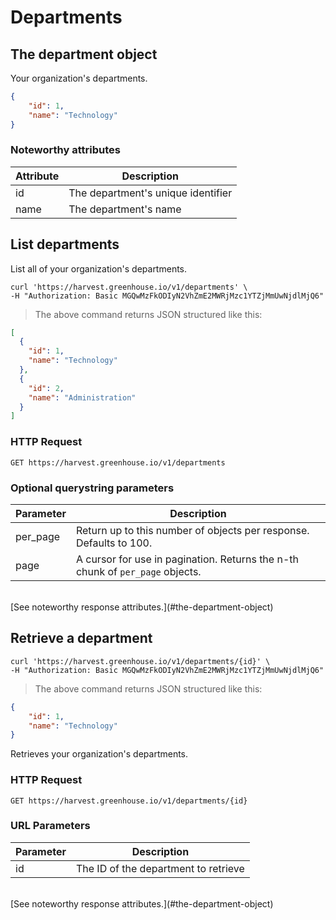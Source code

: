 # Departments

## The department object

Your organization's departments.

```json
{
	"id": 1,
	"name": "Technology"
}
```

### Noteworthy attributes

| Attribute | Description |
|-----------|-------------|
| id | The department's unique identifier |
| name | The department's name

## List departments

List all of your organization's departments.

```shell
curl 'https://harvest.greenhouse.io/v1/departments' \
-H "Authorization: Basic MGQwMzFkODIyN2VhZmE2MWRjMzc1YTZjMmUwNjdlMjQ6"
```

> The above command returns JSON structured like this:

```json
[
  {
    "id": 1,
    "name": "Technology"
  },
  {
    "id": 2,
    "name": "Administration"
  }
]
```

### HTTP Request

`GET https://harvest.greenhouse.io/v1/departments`

### Optional querystring parameters

| Parameter | Description |
|-----------|-------------|
| per_page | Return up to this number of objects per response. Defaults to 100.
| page | A cursor for use in pagination.  Returns the n-th chunk of `per_page` objects.


<br>
[See noteworthy response attributes.](#the-department-object)

## Retrieve a department

```shell
curl 'https://harvest.greenhouse.io/v1/departments/{id}' \
-H "Authorization: Basic MGQwMzFkODIyN2VhZmE2MWRjMzc1YTZjMmUwNjdlMjQ6"
```

> The above command returns JSON structured like this:

```json
{
	"id": 1,
	"name": "Technology"
}
```

Retrieves your organization's departments.

### HTTP Request

`GET https://harvest.greenhouse.io/v1/departments/{id}`

### URL Parameters

Parameter | Description
--------- | -----------
id | The ID of the department to retrieve

<br>
[See noteworthy response attributes.](#the-department-object)

